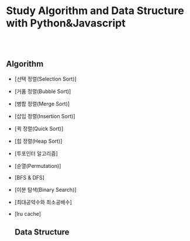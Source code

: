 # Study Algorithm and Data Structure with Python&Javascript

   <br><br>
   
## Algorithm
- [선택 정렬(Selection Sort)]
- [거품 정렬(Bubble Sort)]
- [병합 정렬(Merge Sort)]
- [삽입 정렬(Insertion Sort)]
- [퀵 정렬(Quick Sort)]
- [힙 정렬(Heap Sort)]
- [투포인터 알고리즘]
- [순열(Permutation)]
- [BFS & DFS]
- [이분 탐색(Binary Search)]
- [최대공약수와 최소공배수]
- [lru cache]

  ## Data Structure
